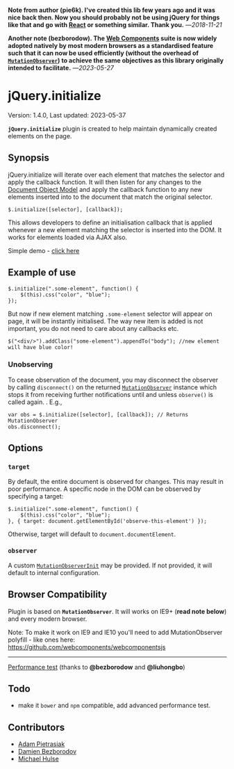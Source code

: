 **Note from author (pie6k). I've created this lib few years ago and it was nice
back then. Now you should probably not be using jQuery for things like that and
go with [React](https://react.dev/) or something similar. Thank you.**
—*2018-11-21*

**Another note (bezborodow). The [Web
Components](https://developer.mozilla.org/en-US/docs/Web/API/Web_components)
suite is now widely adopted natively by most modern browsers as a standardised
feature such that it can now be used efficiently (without the overhead of
[`MutationObserver`](https://developer.mozilla.org/en-US/docs/Web/API/MutationObserver))
to achieve the same objectives as this library originally intended to
facilitate.** —*2023-05-27*

# jQuery.initialize

Version: 1.4.0, Last updated: 2023-05-37

**`jQuery.initialize`** plugin is created to help maintain dynamically created
elements on the page.

## Synopsis

jQuery.initialize will iterate over each element that matches the selector and
apply the callback function. It will then listen for any changes to the
[Document Object Model](https://developer.mozilla.org/en-US/docs/Web/API/Document_Object_Model)
and apply the callback function to any new elements inserted into to the
document that match the original selector.

    $.initialize([selector], [callback]);

This allows developers to define an initialisation callback that is applied
whenever a new element matching the selector is inserted into the DOM. It works
for elements loaded via AJAX also.

Simple demo - [click here](https://pie6k.github.io/jquery.initialize/test.html)

## Example of use
  
    $.initialize(".some-element", function() {
        $(this).css("color", "blue");
    });
	
But now if new element matching `.some-element` selector will appear on page,
it will be instantly initialised. The way new item is added is not important,
you do not need to care about any callbacks etc.
  
    $("<div/>").addClass("some-element").appendTo("body"); //new element will have blue color!

### Unobserving

To cease observation of the document, you may disconnect the observer by
calling `disconnect()` on the returned
[`MutationObserver`](https://developer.mozilla.org/en-US/docs/Web/API/MutationObserver)
instance which stops it from receiving further notifications until and unless
`observe()` is called again.  . E.g.,

    var obs = $.initialize([selector], [callback]); // Returns MutationObserver
    obs.disconnect();

## Options

### `target`

By default, the entire document is observed for changes. This may result in
poor performance. A specific node in the DOM can be observed by specifying a
target:

    $.initialize(".some-element", function() {
        $(this).css("color", "blue");
    }, { target: document.getElementById('observe-this-element') });
    
Otherwise, target will default to `document.documentElement`.

### `observer`

A custom
[`MutationObserverInit`](https://developer.mozilla.org/en-US/docs/Web/API/MutationObserver#MutationObserverInit)
may be provided. If not provided, it will default to internal configuration.

## Browser Compatibility

Plugin is based on **`MutationObserver`**. It will works on IE9+ (**read note
below**) and every modern browser.

Note: To make it work on IE9 and IE10 you'll need to add MutationObserver
polyfill - like ones here: <https://github.com/webcomponents/webcomponentsjs>

-----------------
[Performance test](https://jsfiddle.net/x8vtfxtb/5/) (thanks to **@bezborodow** and **@liuhongbo**)

## Todo

 - make it `bower` and `npm` compatible, add advanced performance test.

## Contributors
- [Adam Pietrasiak](https://github.com/pie6k)
- [Damien Bezborodov](https://github.com/bezborodow)
- [Michael Hulse](https://github.com/mhulse)
